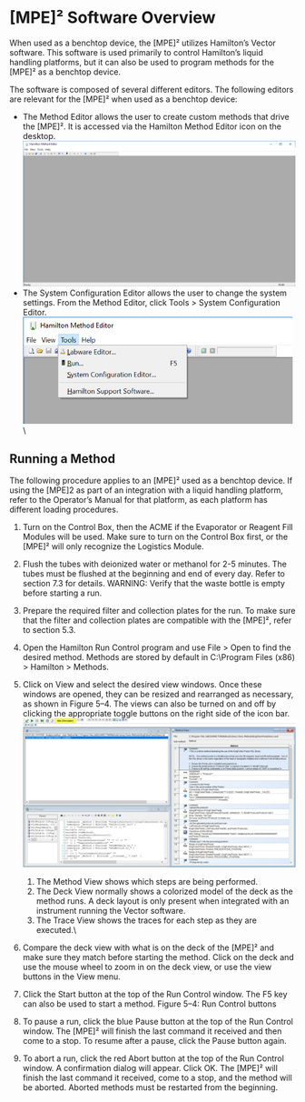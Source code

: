 # \[MPE]² Software Overview

When used as a benchtop device, the \[MPE]² utilizes Hamilton’s Vector software. This software is used primarily to control Hamilton’s liquid handling platforms, but it can also be used to program methods for the \[MPE]² as a benchtop device.&#x20;

The software is composed of several different editors. The following editors are relevant for the \[MPE]² when used as a benchtop device:&#x20;

* The Method Editor allows the user to create custom methods that drive the \[MPE]². It is accessed via the Hamilton Method Editor icon on the desktop.\
  ![](<../../../.gitbook/assets/image (22) (1) (1).png>)
* The System Configuration Editor allows the user to change the system settings. From the Method Editor, click Tools > System Configuration Editor.\
  ![](<../../../.gitbook/assets/image (23) (1) (1).png>)\
  \


## Running a Method

The following procedure applies to an \[MPE]² used as a benchtop device. If using the \[MPE]2 as part of an integration with a liquid handling platform, refer to the Operator’s Manual for that platform, as each platform has different loading procedures.

1. Turn on the Control Box, then the ACME if the Evaporator or Reagent Fill Modules will be used. Make sure to turn on the Control Box first, or the \[MPE]² will only recognize the Logistics Module.
2. Flush the tubes with deionized water or methanol for 2-5 minutes. The tubes must be flushed at the beginning and end of every day. Refer to section 7.3 for details. WARNING: Verify that the waste bottle is empty before starting a run.
3. Prepare the required filter and collection plates for the run. To make sure that the filter and collection plates are compatible with the \[MPE]², refer to section 5.3.
4. Open the Hamilton Run Control program and use File > Open to find the desired method. Methods are stored by default in C:\Program Files (x86) > Hamilton > Methods.
5. Click on View and select the desired view windows. Once these windows are opened, they can be resized and rearranged as necessary, as shown in Figure 5–4. The views can also be turned on and off by clicking the appropriate toggle buttons on the right side of the icon bar. \
   ![](<../../../.gitbook/assets/image (24) (1) (1).png>)
   1. The Method View shows which steps are being performed.&#x20;
   2. The Deck View normally shows a colorized model of the deck as the method runs. A deck layout is only present when integrated with an instrument running the Vector software.&#x20;
   3. The Trace View shows the traces for each step as they are executed.\

6. Compare the deck view with what is on the deck of the \[MPE]² and make sure they match before starting the method. Click on the deck and use the mouse wheel to zoom in on the deck view, or use the view buttons in the View menu.&#x20;
7. Click the Start button at the top of the Run Control window. The F5 key can also be used to start a method. Figure 5–4: Run Control buttons&#x20;
8. To pause a run, click the blue Pause button at the top of the Run Control window. The \[MPE]² will finish the last command it received and then come to a stop. To resume after a pause, click the Pause button again.&#x20;
9. To abort a run, click the red Abort button at the top of the Run Control window. A confirmation dialog will appear. Click OK. The \[MPE]² will finish the last command it received, come to a stop, and the method will be aborted. Aborted methods must be restarted from the beginning.
